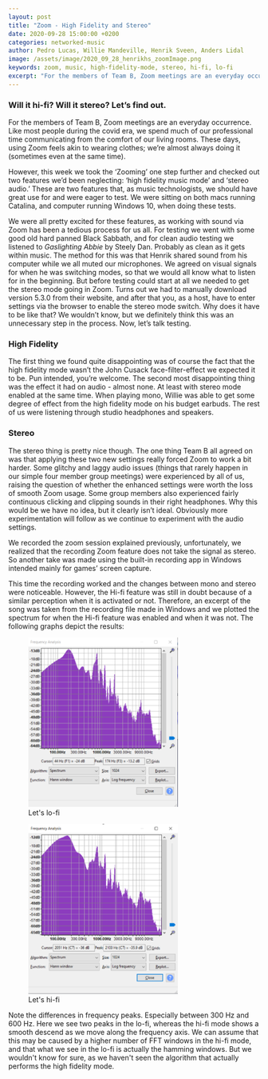 ```yaml
---
layout: post
title: "Zoom - High Fidelity and Stereo"
date: 2020-09-28 15:00:00 +0200
categories: networked-music
author: Pedro Lucas, Willie Mandeville, Henrik Sveen, Anders Lidal
image: /assets/image/2020_09_28_henrikhs_zoomImage.png
keywords: zoom, music, high-fidelity-mode, stereo, hi-fi, lo-fi
excerpt: "For the members of Team B, Zoom meetings are an everyday occurrence. Like most people during the covid era, we spend much of our professional time communicating from the comfort of our living rooms. These days, using Zoom feels akin to wearing clothes; we’re almost always doing it (sometimes even at the same time)."
---
```


### Will it hi-fi? Will it stereo? Let’s find out.

For the members of Team B, Zoom meetings are an everyday occurrence. Like most people during the covid era, we spend much of our professional time communicating from the comfort of our living rooms. These days, using Zoom feels akin to wearing clothes; we’re almost always doing it (sometimes even at the same time).

However, this week we took the ‘Zooming’ one step further and checked out two features we’d been neglecting: ‘high fidelity music mode’ and ‘stereo audio.’ These are two features that, as music technologists, we should have great use for and were eager to test. We were sitting on both macs running Catalina, and computer running Windows 10, when doing these tests.

We were all pretty excited for these features, as working with sound via Zoom has been a tedious process for us all. For testing we went with some good old hard panned Black Sabbath, and for clean audio testing we listened to <i>Gaslighting Abbie</i> by Steely Dan. Probably as clean as it gets within music. The method for this was that Henrik shared sound from his computer while we all muted our microphones. We agreed on visual signals for when he was switching modes, so that we would all know what to listen for in the beginning. But before testing could start at all we needed to get the stereo mode going in Zoom. Turns out we had to manually download version 5.3.0 from their website, and after that you, as a host, have to enter settings via the browser to enable the stereo mode switch. Why does it have to be like that? We wouldn’t know, but we definitely think this was an unnecessary step in the process. Now, let’s talk testing.

### High Fidelity
The first thing we found quite disappointing was of course the fact that the high fidelity mode wasn’t the John Cusack face-filter-effect we expected it to be. Pun intended, you’re welcome.
The second most disappointing thing was the effect it had on audio - almost none. At least with stereo mode enabled at the same time. When playing mono, Willie was able to get some degree of effect from the high fidelity mode on his budget earbuds. The rest of us were listening through studio headphones and speakers.

### Stereo
The stereo thing is pretty nice though. The one thing Team B all agreed on was that applying these two new settings really forced Zoom to work a bit harder. Some glitchy and laggy audio issues (things that rarely happen in our simple four member group meetings) were experienced by all of us, raising the question of whether the enhanced settings were worth the loss of smooth Zoom usage. Some group members also experienced fairly continuous clicking and clipping sounds in their right headphones. Why this would be we have no idea, but it clearly isn’t ideal. Obviously more experimentation will follow as we continue to experiment with the audio settings.

We recorded the zoom session explained previously, unfortunately, we realized that the recording Zoom feature does not take the signal as stereo. So another take was made using the built-in recording app in Windows intended mainly for games’ screen capture.

This time the recording worked and the changes between mono and stereo were noticeable. However, the Hi-fi feature was still in doubt because of a similar perception when it is activated or not. Therefore, an excerpt of the song was taken from the recording file made in Windows and we plotted the spectrum for when the Hi-fi feature was enabled and when it was not. The following graphs depict the results:

<figure style="float: auto">
   <img src="/assets/image/2020_09_27_henrikhs_non-hifi.png" alt="Alternate Text" title="Let's lo-fi" width="300" /> <figcaption>Let's lo-fi</figcaption>
</figure>
<figure style="float: auto">
   <img src="/assets/image/2020_09_27_henrikhs_hifi.png" alt="Let's hi-fi" title="Let's hi-fi" width="300" /> <figcaption>Let's hi-fi</figcaption>
</figure>


Note the differences in frequency peaks. Especially between 300 Hz and 600 Hz. Here we see two peaks in the lo-fi, whereas the hi-fi mode shows a smooth descend as we move along the frequency axis. We can assume that this may be caused by a higher number of FFT windows in the hi-fi mode, and that what we see in the lo-fi is actually the hamming windows. But we wouldn't know for sure, as we haven't seen the algorithm that actually performs the high fidelity mode.
